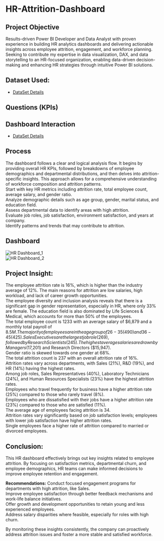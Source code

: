 # HR-Attrition-Dashboard
## Project Objective
Results-driven Power BI Developer and Data Analyst with proven experience in building HR analytics dashboards and delivering actionable insights across employee attrition, engagement, and workforce planning. Seeking to contribute my expertise in data visualization, DAX, and data storytelling to an HR-focused organization, enabling data-driven decision-making and enhancing HR strategies through intuitive Power BI solutions.
## Dataset Used:
- <a href="https://github.com/Sushant7890/HR-Attrition-Dashboard/blob/main/HR_Analytics.csv">DataSet Details</a>

## Questions (KPIs)

## Dashboard Interaction
- <a href="https://github.com/Sushant7890/HR-Attrition-Dashboard/blob/main/HR%20Attrition%20Dashboard.pbix">DataSet Details</a>
## Process                                                                              
The dashboard follows a clear and logical analysis flow. It begins by providing overall HR KPIs, followed by breakdowns of employee demographics and departmental distributions, and then delves into attrition-specific insights. This approach allows for a comprehensive understanding of workforce composition and attrition patterns.                                       
Start with key HR metrics including attrition rate, total employee count, average salary, and gender ratio.                                                         
Analyze demographic details such as age group, gender, marital status, and education field.                                                               
Assess departmental data to identify areas with high attrition.                                                                
Evaluate job roles, job satisfaction, environment satisfaction, and years at company.                                                       
Identify patterns and trends that may contribute to attrition.                                                                   

## Dashboard
![HR Dashboard_1](https://github.com/user-attachments/assets/8fe7e3ae-6692-49e8-8115-125ec484526a)                                                       
![HR Dashboard_2](https://github.com/user-attachments/assets/b1cd5ecd-34ba-4427-b8ce-b5632a55910e)                                                          

## Project Insight:                                                                               
The employee attrition rate is 16%, which is higher than the industry average of 12%. The main reasons for attrition are low salaries, high workload, and lack of career growth opportunities.                                                                                                  
The employee diversity and inclusion analysis reveals that there is a significant gap in gender representation, especially in HR, where only 33% are female. The education field is also dominated by Life Sciences & Medical, which accounts for more than 50% of the employees.                                  
The total employee count is 1233 with an average salary of $6,879 and a monthly total payroll of $8.5M.                             
The majority of employees are in the age group of 26-35 (490) and 36-45 (425).                           
Sales Executives are the largest job role (269), followed by Research Scientists (245).                              
The highest average salaries are drawn by Managers ($17,201) and Research Directors ($15,947).                            
Gender ratio is skewed towards one gender at 68%.                             
The total attrition count is 237 with an overall attrition rate of 16%.                              
Attrition rates vary across departments, with Sales (21%), R&D (19%), and HR (14%) having the highest rates.                                                      
Among job roles, Sales Representatives (40%), Laboratory Technicians (24%), and Human Resources Specialists (23%) have the highest attrition rates.                              
Employees who travel frequently for business have a higher attrition rate (25%) compared to those who rarely travel (8%).                    
Employees who are dissatisfied with their jobs have a higher attrition rate (23%) compared to those who are satisfied (11%).                                            
The average age of employees facing attrition is 34.                                                            
Attrition rates vary significantly based on job satisfaction levels; employees with lower job satisfaction have higher attrition rates.                              
Single employees face a higher rate of attrition compared to married or divorced employees.                                          

## Conclusion:
This HR dashboard effectively brings out key insights related to employee attrition. By focusing on satisfaction metrics, departmental churn, and employee demographics, HR teams can make informed decisions to improve employee retention and engagement.                                                                                        

**Recommendations:**
Conduct focused engagement programs for departments with high attrition, like Sales.                                                                       
Improve employee satisfaction through better feedback mechanisms and work-life balance initiatives.                                               
Offer growth and development opportunities to retain young and less experienced employees.                                                 
Address salary disparities where feasible, especially for roles with high churn.                                                                       

By monitoring these insights consistently, the company can proactively address attrition issues and foster a more stable and satisfied workforce.


